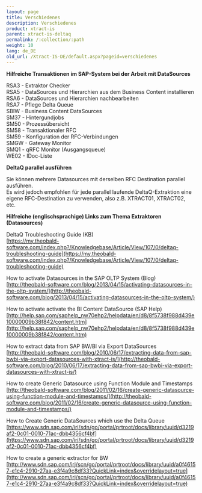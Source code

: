```yaml
---
layout: page
title: Verschiedenes
description: Verschiedenes
product: xtract-is
parent: xtract-is-deltaq
permalink: /:collection/:path
weight: 10
lang: de_DE
old_url: /Xtract-IS-DE/default.aspx?pageid=verschiedenes
---
```


**Hilfreiche Transaktionen im SAP-System bei der Arbeit mit DataSources**

RSA3 - Extraktor Checker <br>
RSA5 - DataSources und Hierarchien aus dem Business Content installieren<br>
RSA6 - DataSources und Hierarchien nachbearbeiten<br>
RSA7 - Pflege Delta Queue<br>
SBIW - Business Content DataSources<br>
SM37 - Hintergundjobs<br>
SM50 - Prozessübersicht<br>
SM58 - Transaktionaler RFC<br>
SM59 - Konfiguration der RFC-Verbindungen<br>
SMGW - Gateway Monitor<br>
SMQ1 - qRFC Monitor (Ausgangsqueue)<br>
WE02 - IDoc-Liste


**DeltaQ parallel ausführen**

Sie können mehrere Datasources mit derselben RFC Destination parallel ausführen.<br>
Es wird jedoch empfohlen für jede parallel laufende DeltaQ-Extraktion eine eigene RFC-Destination zu verwenden, also z.B. XTRACT01, XTRACT02, etc.


**Hilfreiche (englischsprachige) Links zum Thema Extraktoren (Datasources)**

DeltaQ Troubleshooting Guide (KB)<br>
[https://my.theobald-software.com/index.php?/Knowledgebase/Article/View/107/0/deltaq-troubleshooting-guide](https://my.theobald-software.com/index.php?/Knowledgebase/Article/View/107/0/deltaq-troubleshooting-guide)

How to activate Datasources in the SAP OLTP System (Blog)<br>
[http://theobald-software.com/blog/2013/04/15/activating-datasources-in-the-oltp-system/](http://theobald-software.com/blog/2013/04/15/activating-datasources-in-the-oltp-system/)

How to activate activate the BI Content DataSource (SAP Help)<br>
[http://help.sap.com/saphelp_nw70ehp2/helpdata/en/d8/8f5738f988d439e10000009b38f842/content.htm](http://help.sap.com/saphelp_nw70ehp2/helpdata/en/d8/8f5738f988d439e10000009b38f842/content.htm)

How to extract data from SAP BW/BI via Export DataSources  <br>
[http://theobald-software.com/blog/2010/06/17/extracting-data-from-sap-bwbi-via-export-datasources-with-xtract-is/](http://theobald-software.com/blog/2010/06/17/extracting-data-from-sap-bwbi-via-export-datasources-with-xtract-is/)

How to create Generic Datasource using Function Module and Timestamps<br>
[http://theobald-software.com/blog/2011/02/16/create-generic-datasource-using-function-module-and-timestamps/](http://theobald-software.com/blog/2011/02/16/create-generic-datasource-using-function-module-and-timestamps/)

How to Create Generic DataSources which use the Delta Queue<br>
[https://www.sdn.sap.com/irj/sdn/go/portal/prtroot/docs/library/uuid/d3219af2-0c01-0010-71ac-dbb4356cf4bf](https://www.sdn.sap.com/irj/sdn/go/portal/prtroot/docs/library/uuid/d3219af2-0c01-0010-71ac-dbb4356cf4bf)

How to create a generic extractor for BW <br>
[http://www.sdn.sap.com/irj/scn/go/portal/prtroot/docs/library/uuid/a0f46157-e1c4-2910-27aa-e3f4a9c8df33?QuickLink=index&overridelayout=true](http://www.sdn.sap.com/irj/scn/go/portal/prtroot/docs/library/uuid/a0f46157-e1c4-2910-27aa-e3f4a9c8df33?QuickLink=index&overridelayout=true)